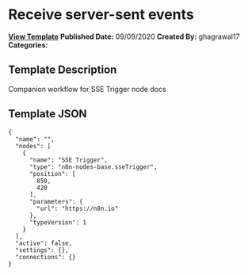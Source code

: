 # Receive server-sent events

**[View Template](https://n8n.io/workflows/639-/)**  **Published Date:** 09/09/2020  **Created By:** ghagrawal17  **Categories:**   

## Template Description

Companion workflow for SSE Trigger node docs 



## Template JSON

```
{
  "name": "",
  "nodes": [
    {
      "name": "SSE Trigger",
      "type": "n8n-nodes-base.sseTrigger",
      "position": [
        850,
        420
      ],
      "parameters": {
        "url": "https://n8n.io"
      },
      "typeVersion": 1
    }
  ],
  "active": false,
  "settings": {},
  "connections": {}
}
```
